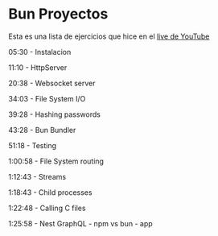 

# Bun Proyectos

Esta es una lista de ejercicios que hice en el [live de YouTube](https://www.youtube.com/watch?v=30wyDKfa6nE)



05:30 - Instalacion

11:10 - HttpServer

20:38 - Websocket server

34:03 - File System I/O

39:28 - Hashing passwords

43:28 - Bun Bundler

51:18 - Testing

1:00:58 - File System routing

1:12:43 - Streams

1:18:43 - Child processes

1:22:48 - Calling C files

1:25:58 - Nest GraphQL - npm vs bun - app

